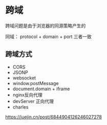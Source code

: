 # 跨域

跨域问题是由于浏览器的同源策略产生的

同域： protocol + domain + port 三者一致

## 跨域方式

- CORS
- JSONP
- websocket
- window.postMessage
- document.domain + iframe
- nginx反向代理
- devServer 正向代理
- charles



https://juejin.cn/post/6844904126246027278
